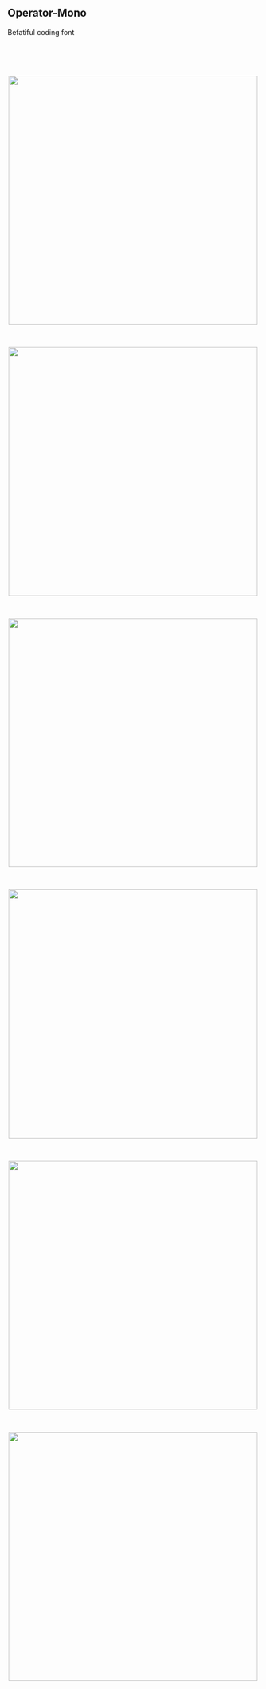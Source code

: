 
##  Operator-Mono

Befatiful coding font

<br>
<br>
<br>

<p align="center"><img  width="500px" src="./doc/cover1.png"></p>
<br>
<p align="center"><img  width="500px" src="./doc/cover3.png"></p>
<br>
<p align="center"><img  width="500px" src="./doc/cover5.png"></p>
<br>
<p align="center"><img  width="500px" src="./doc/cover7.png"></p>
<br>
<p align="center"><img  width="500px" src="./doc/cover9.png"></p>
<br>
<p align="center"><img  width="500px" src="./doc/cover10.png"></p>




